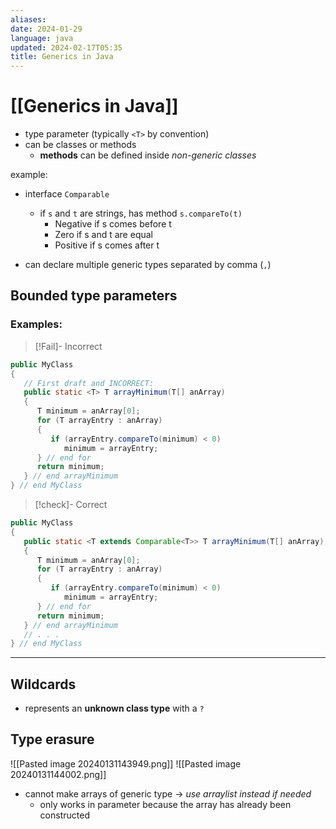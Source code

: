 ```yaml
---
aliases: 
date: 2024-01-29
language: java
updated: 2024-02-17T05:35
title: Generics in Java
---
```

# [[Generics in Java]]
- type parameter (typically `<T>` by convention)
- can be classes or methods
	- **methods** can be defined inside *non-generic classes*

example:
- interface `Comparable`
	- if `s` and `t` are strings, has method `s.compareTo(t)`
		- Negative if s comes before t
		- Zero if s and t are equal
		- Positive if s comes after t

- can declare multiple generic types separated by comma (`,`)
## Bounded type parameters
### Examples:

> [!Fail]- Incorrect
```java
public MyClass
{
   // First draft and INCORRECT:
   public static <T> T arrayMinimum(T[] anArray)
   {
      T minimum = anArray[0];
      for (T arrayEntry : anArray)
      {
         if (arrayEntry.compareTo(minimum) < 0)
            minimum = arrayEntry;
      } // end for
      return minimum;
   } // end arrayMinimum
} // end MyClass
```

> [!check]- Correct
```java
public MyClass
{
   public static <T extends Comparable<T>> T arrayMinimum(T[] anArray)
   {
      T minimum = anArray[0];
      for (T arrayEntry : anArray)
      {
         if (arrayEntry.compareTo(minimum) < 0)
            minimum = arrayEntry;
      } // end for
      return minimum;
   } // end arrayMinimum
   // . . .
} // end MyClass
```

___
## Wildcards
- represents an **unknown class type** with a `?`

## Type erasure
![[Pasted image 20240131143949.png]]
![[Pasted image 20240131144002.png]]
- cannot make arrays of generic type -> *use arraylist instead if needed*
	- only works in parameter because the array has already been constructed